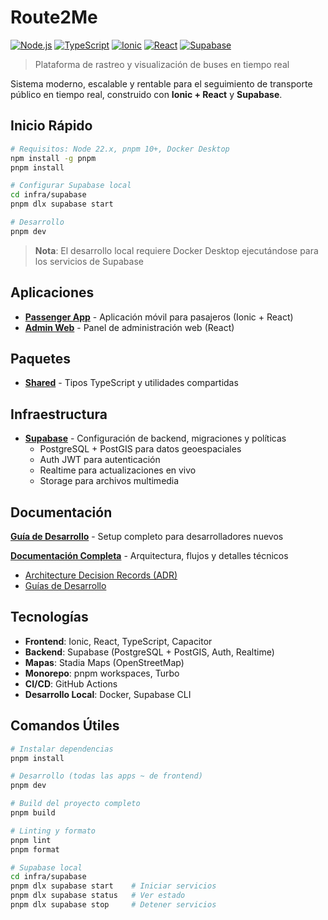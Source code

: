 # Route2Me

[![Node.js](https://img.shields.io/badge/Node.js-22%2B-green.svg)](https://nodejs.org/)
[![TypeScript](https://img.shields.io/badge/TypeScript-5.9%2B-blue.svg)](https://www.typescriptlang.org/)
[![Ionic](https://img.shields.io/badge/Ionic-8%2B-blue.svg)](https://ionicframework.com/)
[![React](https://img.shields.io/badge/React-18%2B-blue.svg)](https://reactjs.org/)
[![Supabase](https://img.shields.io/badge/Supabase-BaaS-green.svg)](https://supabase.com/)

> Plataforma de rastreo y visualización de buses en tiempo real

Sistema moderno, escalable y rentable para el seguimiento de transporte público en tiempo real, construido con **Ionic + React** y **Supabase**.

## Inicio Rápido

```bash
# Requisitos: Node 22.x, pnpm 10+, Docker Desktop
npm install -g pnpm
pnpm install

# Configurar Supabase local
cd infra/supabase
pnpm dlx supabase start

# Desarrollo
pnpm dev
```

> **Nota**: El desarrollo local requiere Docker Desktop ejecutándose para los servicios de Supabase

## Aplicaciones

- **[Passenger App](./apps/passenger-app/)** - Aplicación móvil para pasajeros (Ionic + React)
- **[Admin Web](./apps/admin-web/)** - Panel de administración web (React)

## Paquetes

- **[Shared](./packages/shared/)** - Tipos TypeScript y utilidades compartidas

## Infraestructura

- **[Supabase](./infra/supabase/)** - Configuración de backend, migraciones y políticas
  - PostgreSQL + PostGIS para datos geoespaciales
  - Auth JWT para autenticación
  - Realtime para actualizaciones en vivo
  - Storage para archivos multimedia

## Documentación

**[Guía de Desarrollo](./docs/README-DEV.md)** - Setup completo para desarrolladores nuevos

**[Documentación Completa](./docs/README.md)** - Arquitectura, flujos y detalles técnicos

- [Architecture Decision Records (ADR)](./docs/ADR/)
- [Guías de Desarrollo](./docs/)

## Tecnologías

- **Frontend**: Ionic, React, TypeScript, Capacitor
- **Backend**: Supabase (PostgreSQL + PostGIS, Auth, Realtime)  
- **Mapas**: Stadia Maps (OpenStreetMap)
- **Monorepo**: pnpm workspaces, Turbo
- **CI/CD**: GitHub Actions
- **Desarrollo Local**: Docker, Supabase CLI

## Comandos Útiles

```bash
# Instalar dependencias
pnpm install

# Desarrollo (todas las apps ~ de frontend)
pnpm dev

# Build del proyecto completo
pnpm build

# Linting y formato
pnpm lint
pnpm format

# Supabase local
cd infra/supabase
pnpm dlx supabase start    # Iniciar servicios
pnpm dlx supabase status   # Ver estado
pnpm dlx supabase stop     # Detener servicios
```


